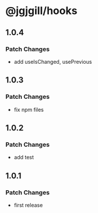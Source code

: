 # @jgjgill/hooks

## 1.0.4

### Patch Changes

- add useIsChanged, usePrevious

## 1.0.3

### Patch Changes

- fix npm files

## 1.0.2

### Patch Changes

- add test

## 1.0.1

### Patch Changes

- first release
